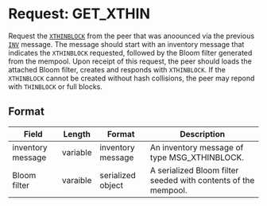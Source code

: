 # Request: GET_XTHIN

Request the [`XTHINBLOCK`](xthinblock) from the peer that was anoounced via the previous [`INV`](..\network\messages\inv) message.
The message should start with an inventory message that indicates the `XTHINBLOCK` requested, followed by the Bloom filter generated from the mempool.
Upon receipt of this request, the peer should loads the attached Bloom filter, creates and responds with `XTHINBLOCK`.
If the `XTHINBLOCK` cannot be created without hash collisions, the peer may repond with `THINBLOCK` or full blocks.

## Format  

| Field | Length | Format | Description |
|--|--|--|--|
| inventory message | variable | inventory message | An inventory message of type MSG_XTHINBLOCK.|
| Bloom filter | varaible | serialized object | A serialized Bloom filter seeded with contents of the mempool.|
